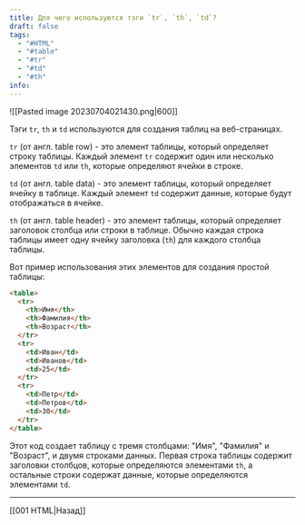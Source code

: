 ```yaml
---
title: Для чего используются тэги `tr`, `th`, `td`?
draft: false
tags:
  - "#HTML"
  - "#table"
  - "#tr"
  - "#td"
  - "#th"
info:
---
```

![[Pasted image 20230704021430.png|600]]

Тэги `tr`, `th` и `td` используются для создания таблиц на веб-страницах.

`tr` (от англ. table row) - это элемент таблицы, который определяет строку таблицы. Каждый элемент `tr` содержит один или несколько элементов `td` или `th`, которые определяют ячейки в строке.

`td` (от англ. table data) - это элемент таблицы, который определяет ячейку в таблице. Каждый элемент `td` содержит данные, которые будут отображаться в ячейке.

`th` (от англ. table header) - это элемент таблицы, который определяет заголовок столбца или строки в таблице. Обычно каждая строка таблицы имеет одну ячейку заголовка (`th`) для каждого столбца таблицы.

Вот пример использования этих элементов для создания простой таблицы:

```html
<table>
  <tr>
    <th>Имя</th>
    <th>Фамилия</th>
    <th>Возраст</th>
  </tr>
  <tr>
    <td>Иван</td>
    <td>Иванов</td>
    <td>25</td>
  </tr>
  <tr>
    <td>Петр</td>
    <td>Петров</td>
    <td>30</td>
  </tr>
</table>
```

Этот код создает таблицу с тремя столбцами: "Имя", "Фамилия" и "Возраст", и двумя строками данных. Первая строка таблицы содержит заголовки столбцов, которые определяются элементами `th`, а остальные строки содержат данные, которые определяются элементами `td`.

---

[[001 HTML|Назад]]